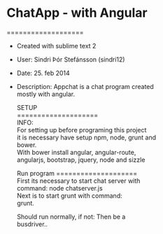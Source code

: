 



ChatApp	- with Angular   				
======================


===================											   
 * Created with sublime text 2                     
 * User: Sindri Þór Stefánsson (sindri12)          
 * Date: 25. feb 2014                              
 * Description: Appchat is a chat program created  
   mostly with angular.		      


	SETUP	
====================				
   INFO: 						
   For setting up before programing this project    
   it is necessary have setup npm, node, grunt and  
   bower. 											
   With bower install angular, angular-route, 		
   angularjs, bootstrap, jquery, node and sizzle    



	Run program	
====================									
 First its necessary to start chat server with    
 command: node chatserver.js                      
 Next is to start grunt with command:             
 grunt. 											
   												
   Should run normally, if not: Then be a 		
	 busdriver..									

 
